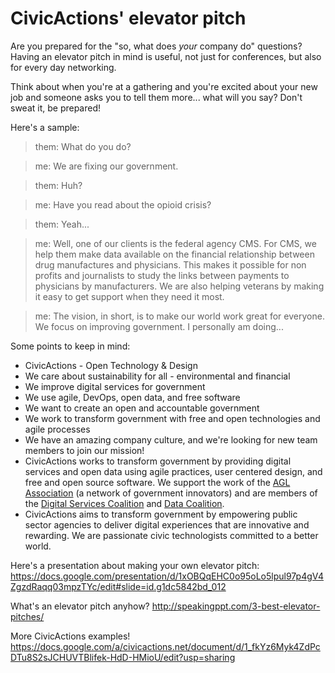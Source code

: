# CivicActions' elevator pitch

Are you prepared for the "so, what does _your_ company do" questions? Having an elevator pitch in mind is useful, not just for conferences, but also for every day networking.

Think about when you're at a gathering and you're excited about your new job and someone asks you to tell them more... what will you say? Don't sweat it, be prepared!

Here's a sample:

> them: What do you do?

> me: We are fixing our government.

> them: Huh?

> me: Have you read about the opioid crisis?

> them: Yeah...

> me: Well, one of our clients is the federal agency CMS. For CMS, we help them make data available on the financial relationship between drug manufactures and physicians. This makes it possible for non profits and journalists to study the links between payments to physicians by manufacturers. We are also helping veterans by making it easy to get support when they need it most.

> me: The vision, in short, is to make our world work great for everyone. We focus on improving government. I personally am doing...

Some points to keep in mind:

- CivicActions - Open Technology & Design
- We care about sustainability for all - environmental and financial
- We improve digital services for government
- We use agile, DevOps, open data, and free software
- We want to create an open and accountable government
- We work to transform government with free and open technologies and agile processes
- We have an amazing company culture, and we're looking for new team members to join our mission!
- CivicActions works to transform government by providing digital services and open data using agile practices, user centered design, and free and open source software. We support the work of the [AGL Association](https://www.agilegovleaders.org/) (a network of government innovators) and are members of the [Digital Services Coalition](https://digitalservicescoalition.org/) and [Data Coalition](https://www.datacoalition.org/).
- CivicActions aims to transform government by empowering public sector agencies to deliver digital experiences that are innovative and rewarding. We are passionate civic technologists committed to a better world.

Here's a presentation about making your own elevator pitch: <https://docs.google.com/presentation/d/1xOBQqEHC0o95oLo5lpul97p4gV4ZgzdRaqq03mpzTYc/edit#slide=id.g1dc5842bd_012>

What's an elevator pitch anyhow? <http://speakingppt.com/3-best-elevator-pitches/>

More CivicActions examples! <https://docs.google.com/a/civicactions.net/document/d/1_fkYz6Myk4ZdPcDTu8S2sJCHUVTBlifek-HdD-HMioU/edit?usp=sharing>
